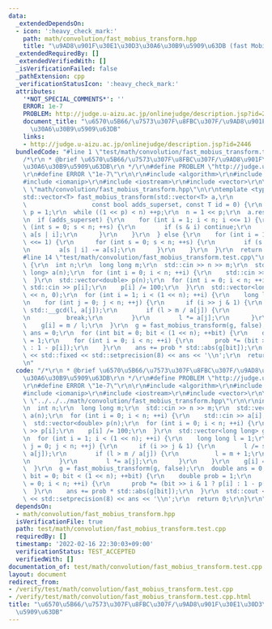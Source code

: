 ```yaml
---
data:
  _extendedDependsOn:
  - icon: ':heavy_check_mark:'
    path: math/convolution/fast_mobius_transform.hpp
    title: "\u9AD8\u901F\u30E1\u30D3\u30A6\u30B9\u5909\u63DB (fast Mobius transform)"
  _extendedRequiredBy: []
  _extendedVerifiedWith: []
  _isVerificationFailed: false
  _pathExtension: cpp
  _verificationStatusIcon: ':heavy_check_mark:'
  attributes:
    '*NOT_SPECIAL_COMMENTS*': ''
    ERROR: 1e-7
    PROBLEM: http://judge.u-aizu.ac.jp/onlinejudge/description.jsp?id=2446
    document_title: "\u6570\u5B66/\u7573\u307F\u8FBC\u307F/\u9AD8\u901F\u30E1\u30D3\
      \u30A6\u30B9\u5909\u63DB"
    links:
    - http://judge.u-aizu.ac.jp/onlinejudge/description.jsp?id=2446
  bundledCode: "#line 1 \"test/math/convolution/fast_mobius_transform.test.cpp\"\n\
    /*\r\n * @brief \u6570\u5B66/\u7573\u307F\u8FBC\u307F/\u9AD8\u901F\u30E1\u30D3\
    \u30A6\u30B9\u5909\u63DB\r\n */\r\n#define PROBLEM \"http://judge.u-aizu.ac.jp/onlinejudge/description.jsp?id=2446\"\
    \r\n#define ERROR \"1e-7\"\r\n\r\n#include <algorithm>\r\n#include <cmath>\r\n\
    #include <iomanip>\r\n#include <iostream>\r\n#include <vector>\r\n\r\n#line 3\
    \ \"math/convolution/fast_mobius_transform.hpp\"\n\r\ntemplate <typename T>\r\n\
    std::vector<T> fast_mobius_transform(std::vector<T> a,\r\n                   \
    \                  const bool adds_superset, const T id = 0) {\r\n  int n = a.size(),\
    \ p = 1;\r\n  while ((1 << p) < n) ++p;\r\n  n = 1 << p;\r\n  a.resize(n, id);\r\
    \n  if (adds_superset) {\r\n    for (int i = 1; i < n; i <<= 1) {\r\n      for\
    \ (int s = 0; s < n; ++s) {\r\n        if (s & i) continue;\r\n        a[s] -=\
    \ a[s | i];\r\n      }\r\n    }\r\n  } else {\r\n    for (int i = 1; i < n; i\
    \ <<= 1) {\r\n      for (int s = 0; s < n; ++s) {\r\n        if (s & i) continue;\r\
    \n        a[s | i] -= a[s];\r\n      }\r\n    }\r\n  }\r\n  return a;\r\n}\r\n\
    #line 14 \"test/math/convolution/fast_mobius_transform.test.cpp\"\n\r\nint main()\
    \ {\r\n  int n;\r\n  long long m;\r\n  std::cin >> n >> m;\r\n  std::vector<long\
    \ long> a(n);\r\n  for (int i = 0; i < n; ++i) {\r\n    std::cin >> a[i];\r\n\
    \  }\r\n  std::vector<double> p(n);\r\n  for (int i = 0; i < n; ++i) {\r\n   \
    \ std::cin >> p[i];\r\n    p[i] /= 100;\r\n  }\r\n  std::vector<long long> g(1\
    \ << n, 0);\r\n  for (int i = 1; i < (1 << n); ++i) {\r\n    long long l = 1;\r\
    \n    for (int j = 0; j < n; ++j) {\r\n      if (i >> j & 1) {\r\n        l /=\
    \ std::__gcd(l, a[j]);\r\n        if (l > m / a[j]) {\r\n          l = m + 1;\r\
    \n          break;\r\n        }\r\n        l *= a[j];\r\n      }\r\n    }\r\n\
    \    g[i] = m / l;\r\n  }\r\n  g = fast_mobius_transform(g, false);\r\n  double\
    \ ans = 0;\r\n  for (int bit = 0; bit < (1 << n); ++bit) {\r\n    double prob\
    \ = 1;\r\n    for (int i = 0; i < n; ++i) {\r\n      prob *= (bit >> i & 1 ? p[i]\
    \ : 1 - p[i]);\r\n    }\r\n    ans += prob * std::abs(g[bit]);\r\n  }\r\n  std::cout\
    \ << std::fixed << std::setprecision(8) << ans << '\\n';\r\n  return 0;\r\n}\r\
    \n"
  code: "/*\r\n * @brief \u6570\u5B66/\u7573\u307F\u8FBC\u307F/\u9AD8\u901F\u30E1\u30D3\
    \u30A6\u30B9\u5909\u63DB\r\n */\r\n#define PROBLEM \"http://judge.u-aizu.ac.jp/onlinejudge/description.jsp?id=2446\"\
    \r\n#define ERROR \"1e-7\"\r\n\r\n#include <algorithm>\r\n#include <cmath>\r\n\
    #include <iomanip>\r\n#include <iostream>\r\n#include <vector>\r\n\r\n#include\
    \ \"../../../math/convolution/fast_mobius_transform.hpp\"\r\n\r\nint main() {\r\
    \n  int n;\r\n  long long m;\r\n  std::cin >> n >> m;\r\n  std::vector<long long>\
    \ a(n);\r\n  for (int i = 0; i < n; ++i) {\r\n    std::cin >> a[i];\r\n  }\r\n\
    \  std::vector<double> p(n);\r\n  for (int i = 0; i < n; ++i) {\r\n    std::cin\
    \ >> p[i];\r\n    p[i] /= 100;\r\n  }\r\n  std::vector<long long> g(1 << n, 0);\r\
    \n  for (int i = 1; i < (1 << n); ++i) {\r\n    long long l = 1;\r\n    for (int\
    \ j = 0; j < n; ++j) {\r\n      if (i >> j & 1) {\r\n        l /= std::__gcd(l,\
    \ a[j]);\r\n        if (l > m / a[j]) {\r\n          l = m + 1;\r\n          break;\r\
    \n        }\r\n        l *= a[j];\r\n      }\r\n    }\r\n    g[i] = m / l;\r\n\
    \  }\r\n  g = fast_mobius_transform(g, false);\r\n  double ans = 0;\r\n  for (int\
    \ bit = 0; bit < (1 << n); ++bit) {\r\n    double prob = 1;\r\n    for (int i\
    \ = 0; i < n; ++i) {\r\n      prob *= (bit >> i & 1 ? p[i] : 1 - p[i]);\r\n  \
    \  }\r\n    ans += prob * std::abs(g[bit]);\r\n  }\r\n  std::cout << std::fixed\
    \ << std::setprecision(8) << ans << '\\n';\r\n  return 0;\r\n}\r\n"
  dependsOn:
  - math/convolution/fast_mobius_transform.hpp
  isVerificationFile: true
  path: test/math/convolution/fast_mobius_transform.test.cpp
  requiredBy: []
  timestamp: '2022-02-16 22:30:03+09:00'
  verificationStatus: TEST_ACCEPTED
  verifiedWith: []
documentation_of: test/math/convolution/fast_mobius_transform.test.cpp
layout: document
redirect_from:
- /verify/test/math/convolution/fast_mobius_transform.test.cpp
- /verify/test/math/convolution/fast_mobius_transform.test.cpp.html
title: "\u6570\u5B66/\u7573\u307F\u8FBC\u307F/\u9AD8\u901F\u30E1\u30D3\u30A6\u30B9\
  \u5909\u63DB"
---
```

